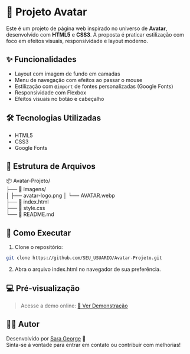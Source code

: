 # 🦋 Projeto Avatar

Este é um projeto de página web inspirado no universo de **Avatar**, desenvolvido com **HTML5** e **CSS3**. A proposta é praticar estilização com foco em efeitos visuais, responsividade e layout moderno.

## ✨ Funcionalidades

- Layout com imagem de fundo em camadas
- Menu de navegação com efeitos ao passar o mouse
- Estilização com `@import` de fontes personalizadas (Google Fonts)
- Responsividade com Flexbox
- Efeitos visuais no botão e cabeçalho

## 🛠 Tecnologias Utilizadas

- HTML5
- CSS3
- Google Fonts

## 📁 Estrutura de Arquivos

📦 Avatar-Projeto/  
├── 📁 imagens/  
│ ├── avatar-logo.png 
│ └── AVATAR.webp  
├── 📄 index.html  
├── 📄 style.css  
└── 📄 README.md

## 🚀 Como Executar

1. Clone o repositório:
```bash
git clone https://github.com/SEU_USUARIO/Avatar-Projeto.git
```

2. Abra o arquivo index.html no navegador de sua preferência.


## 💻 Pré-visualização

> Acesse a demo online:
[🔗 Ver Demonstração]()


## 👩‍💻 Autor

Desenvolvido por [Sara George](https://github.com/Sara-source01) 🚀  
Sinta-se à vontade para entrar em contato ou contribuir com melhorias!